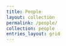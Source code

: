 ```yaml
---
title: People
layout: collection
permalink: /people/
collection: people
entries_layout: grid
---
```

